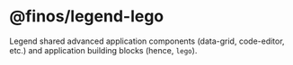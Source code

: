 # @finos/legend-lego

Legend shared advanced application components (data-grid, code-editor, etc.) and application building blocks (hence, `lego`).
